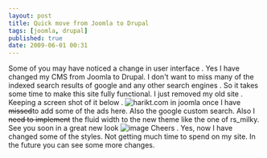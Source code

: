 ```yaml
---
layout: post
title: Quick move from Joomla to Drupal
tags: [joomla, drupal]
published: true
date: 2009-06-01 00:31
---
```

Some of you may have noticed a change in user interface . Yes I have changed my CMS from Joomla to Drupal. I don't want to miss many of the indexed search results of google and any other search engines . So it takes some time to make this site fully functional. I just removed my old site . Keeping a screen shot of it below .  ![harikt.com in joomla once](http://farm4.static.flickr.com/3129/3594102745_681ca97b86.jpg?v=0)  I have ~~missed~~to add some of the ads here. Also the google custom search. Also I ~~need to implement~~ the fluid width to the new theme like the one of rs\_milky. See you soon in a great new look ![image](http://www.harikt.com/sites/all/modules/fckeditor/fckeditor/editor/images/smiley/msn/regular_smile.gif) Cheers .  Yes, now I have changed some of the styles. Not getting much time to spend on my site. In the future you can see some more changes.   
